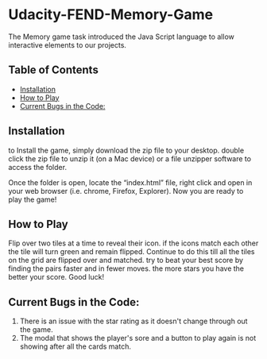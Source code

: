# Udacity-FEND-Memory-Game
The Memory game task introduced the Java Script language to allow interactive elements to our projects. 

## Table of Contents

- [Installation](#Installation)
- [How to Play](#How-to-Play)
- [Current Bugs in the Code:](#Current-Bugs-in-the-Code)

## Installation
to Install the game, simply download the zip file to your desktop. double click the zip file to unzip it (on a Mac device) or a file unzipper software to access the folder. 

Once the folder is open, locate the “index.html” file, right click and open in your web browser (i.e. chrome, Firefox, Explorer). Now you are ready to play the game! 

## How to Play

Flip over two tiles at a time to reveal their icon. if the icons match each other the tile will turn green and remain flipped. Continue to do this till all the tiles on the grid are flipped over and matched. try to beat your best score by finding the pairs faster and in fewer moves. the more stars you have the better your score. 
Good luck!

## Current Bugs in the Code:

1. There is an issue with the star rating as it doesn't change through out the game. 
2. The modal that shows the player's sore and a button to play again is not showing after all
the cards match. 
